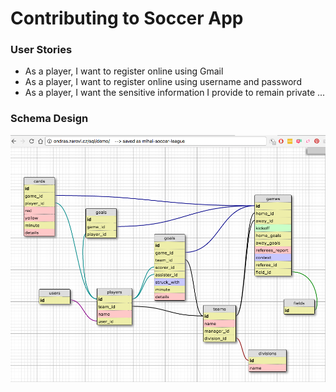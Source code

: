 Contributing to Soccer App
==========================


### User Stories

* As a player, I want to register online using Gmail
* As a player, I want to register online using username and password
* As a player, I want the sensitive information I provide to remain private
...

### Schema Design

![schema](./docs/schema.png)
